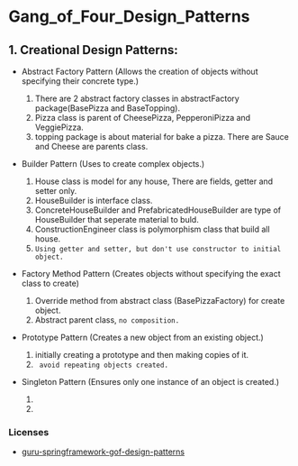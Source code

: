 # Gang_of_Four_Design_Patterns

## 1. Creational Design Patterns:

- Abstract Factory Pattern (Allows the creation of objects without specifying their concrete type.)

	1. There are 2 abstract factory classes in abstractFactory package(BasePizza and BaseTopping). 
	2. Pizza class is parent of CheesePizza, PepperoniPizza and VeggiePizza.
	3. topping package is about material for bake a pizza. There are Sauce and Cheese are parents class.

- Builder Pattern (Uses to create complex objects.)

	1. House class is model for any house, There are fields, getter and setter only.
	2. HouseBuilder is interface class.
	3. ConcreteHouseBuilder and PrefabricatedHouseBuilder are type of HouseBuilder that seperate material to buld.
	4. ConstructionEngineer class is polymorphism class that build all house.
	5. ```Using getter and setter, but don't use constructor to initial object.```

- Factory Method Pattern (Creates objects without specifying the exact class to create)

    1. Override method from abstract class (BasePizzaFactory) for create object.
    2. Abstract parent class, ```no composition.``` 

- Prototype Pattern (Creates a new object from an existing object.)

	1. initially creating a prototype and then making copies of it.
	2. ``` avoid repeating objects created.``` 

- Singleton Pattern (Ensures only one instance of an object is created.)

	1.
	2.





### Licenses

- [guru-springframework-gof-design-patterns](https://springframework.guru/gang-of-four-design-patterns/)


